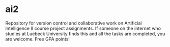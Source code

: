 # ai2
Repository for version control and collaborative work on Artificial Intelligence II course project assignments.
If someone on the internet who studies at Luebeck University finds this and all the tasks are completed, you are welcome. Free GPA points! 
